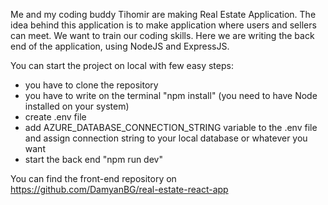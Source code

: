Me and my coding buddy Tihomir are making Real Estate Application. The idea behind this application is to make application where 
users and sellers can meet. We want to train our coding skills. Here we are writing the back end of the application, using NodeJS and ExpressJS.

You can start the project on local with few easy steps:

- you have to clone the repository
- you have to write on the terminal "npm install" (you need to have Node installed on your system)
- create .env file
- add AZURE_DATABASE_CONNECTION_STRING variable to the .env file and assign connection string to your local database or whatever you want
- start the back end "npm run dev"

You can find the front-end repository on https://github.com/DamyanBG/real-estate-react-app